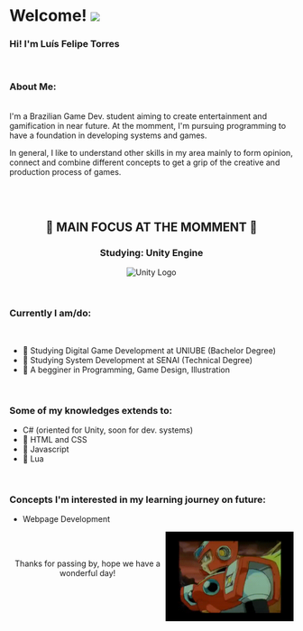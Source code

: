  <h1> Welcome! 
 <img src="https://raw.githubusercontent.com/iampavangandhi/iampavangandhi/master/gifs/Hi.gif" width=5%> 
 </h1>
 
 <h3> Hi! I'm Luís Felipe Torres </h3>
 <br>
 <h3> About Me: </h3>
 <br>
 I'm a Brazilian Game Dev. student aiming to create entertainment and gamification in near future. At the momment, I'm pursuing programming to have a foundation in developing systems and games.
 
In general, I like to understand other skills in my area mainly to form opinion, connect and combine different concepts to get a grip of the creative and production process of games.
 
 <!--- Add gif personalizado com align = direita
 <img alt="Coffee_gif" src="htt://raw.githubusercontent.com/iampavangandhi/iampavangandhi/master/gifs/Hi.gif" alt="gif">
 --->
 <br> 
 <br>
 
 <h2 align= "center"> 🔎 MAIN FOCUS AT THE MOMMENT 🔎 </h2>
 <h3 align= "center"> Studying: Unity Engine </h3>
 <p align= "center">
 <img alt="Unity Logo" src="https://logos-download.com/wp-content/uploads/2019/11/Unity_Web_Player_Logo.png" width ="45%">
 </p>
 
 <br>
 
 <h3> Currently I am/do: </h3>
 <br>
 <ul>
  <li> 📖 Studying Digital Game Development at UNIUBE (Bachelor Degree) </li>
  <li> 📖 Studying System Development at SENAI (Technical Degree) </li>
  <li> 🔰 A begginer in Programming, Game Design, Illustration </li>
 </ul>
 <br>
 
 <h3> Some of my knowledges extends to: </h3>
 <ul>
  <li> C# (oriented for Unity, soon for dev. systems) </li>
  <li> 🔰 HTML and CSS </li>
  <li> 🔰 Javascript </li>
  <li> 🔰 Lua </li>
 </ul>
 <br>
 
 <h3> Concepts I'm interested in my learning journey on future: </h3>
 <ul>
  <li> Webpage Development </li>
 </ul>
 <!--A razão da img estar aqui é devido ao responsivo do pc alinhando com o final assim  -->
 <img alt="Megaman and Zero approves" align="right" width="45%" src="https://github.com/Caue113/General-Media/blob/main/Gifs/megaman_zero_approves.gif">
 <br/>
 <br/>
 
 <p align="center"> Thanks for passing by, hope we have a wonderful day! </p>
  
 <!---
I’m looking to collaborate on 

Where you can find me...
->Add twitter, deviantart(?), linkedin(?), website(futuramente), (linktree?)  
<img>

i swear im gonna come at least more 10 times just to make this "ok" to see
--->

